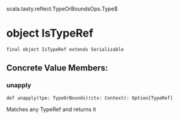 scala.tasty.reflect.TypeOrBoundsOps.Type$
# object IsTypeRef

<pre><code class="language-scala" >final object IsTypeRef extends Serializable</pre></code>
## Concrete Value Members:
### unapply
<pre><code class="language-scala" >def unapply(tpe: TypeOrBounds)(ctx: Context): Option[TypeRef]</pre></code>
Matches any TypeRef and returns it

